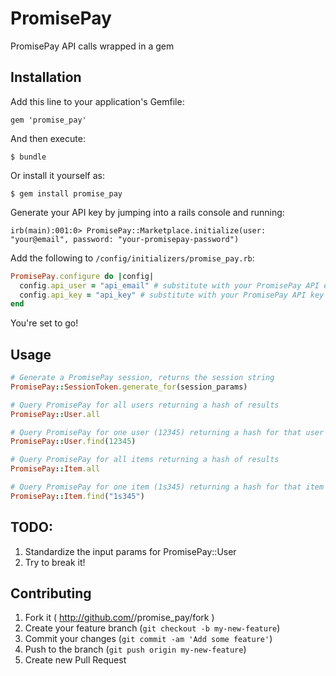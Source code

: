 # PromisePay

PromisePay API calls wrapped in a gem

## Installation

Add this line to your application's Gemfile:

    gem 'promise_pay'

And then execute:

    $ bundle

Or install it yourself as:

    $ gem install promise_pay

Generate your API key by jumping into a rails console and running:

    irb(main):001:0> PromisePay::Marketplace.initialize(user: "your@email", password: "your-promisepay-password")

Add the following to `/config/initializers/promise_pay.rb`:

```ruby
PromisePay.configure do |config|
  config.api_user = "api_email" # substitute with your PromisePay API email
  config.api_key = "api_key" # substitute with your PromisePay API key (generated above)
end
```

You're set to go!

## Usage

```ruby
# Generate a PromisePay session, returns the session string
PromisePay::SessionToken.generate_for(session_params)

# Query PromisePay for all users returning a hash of results
PromisePay::User.all

# Query PromisePay for one user (12345) returning a hash for that user
PromisePay::User.find(12345)

# Query PromisePay for all items returning a hash of results
PromisePay::Item.all

# Query PromisePay for one item (1s345) returning a hash for that item
PromisePay::Item.find("1s345")
```

## TODO:

1. Standardize the input params for PromisePay::User
2. Try to break it!

## Contributing

1. Fork it ( http://github.com/<my-github-username>/promise_pay/fork )
2. Create your feature branch (`git checkout -b my-new-feature`)
3. Commit your changes (`git commit -am 'Add some feature'`)
4. Push to the branch (`git push origin my-new-feature`)
5. Create new Pull Request
